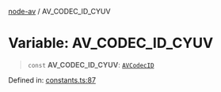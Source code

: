 [node-av](../globals.md) / AV\_CODEC\_ID\_CYUV

# Variable: AV\_CODEC\_ID\_CYUV

> `const` **AV\_CODEC\_ID\_CYUV**: [`AVCodecID`](../type-aliases/AVCodecID.md)

Defined in: [constants.ts:87](https://github.com/seydx/av/blob/f8631fc881b394300b1479f511d55cf1c370a87f/src/constants/constants.ts#L87)
